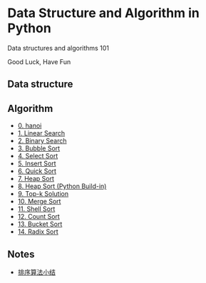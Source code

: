 # Data Structure and Algorithm in Python
Data structures and algorithms 101<br>

Good Luck, Have Fun

## Data structure

## Algorithm
* [0. hanoi](./Algorithm/0.hanoi.py)
* [1. Linear Search](./Algorithm/1.Linear_search.py)
* [2. Binary Search](./Algorithm/2.Binary_search.py)
* [3. Bubble Sort](./Algorithm/3.Bubble_sort.py)
* [4. Select Sort](./Algorithm/4.Select_sort.py)
* [5. Insert Sort](./Algorithm/5.Insert_sort.py)
* [6. Quick Sort](./Algorithm/6.Quick_sort.py)
* [7. Heap Sort](./Algorithm/7.Heap_sort.py)
* [8. Heap Sort (Python Build-in)](./Algorithm/8.Heap_sort_buildin.py)
* [9. Top-k Solution](./Algorithm/9.Heap_topk.py)
* [10. Merge Sort](./Algorithm/10.Merge_sort.py)
* [11. Shell Sort](./Algorithm/11.Shell_sort.py)
* [12. Count Sort](./Algorithm/12.Count_sort.py)
* [13. Bucket Sort](./Algorithm/13.Bucket_sort.py)
* [14. Radix Sort](./Algorithm/14.Radix_sort.py)


## Notes
* [排序算法小结](./Algorithm/排序算法.md)
